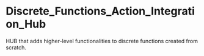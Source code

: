 # Discrete_Functions_Action_Integration_Hub
HUB that adds higher-level functionalities to discrete functions created from scratch.
